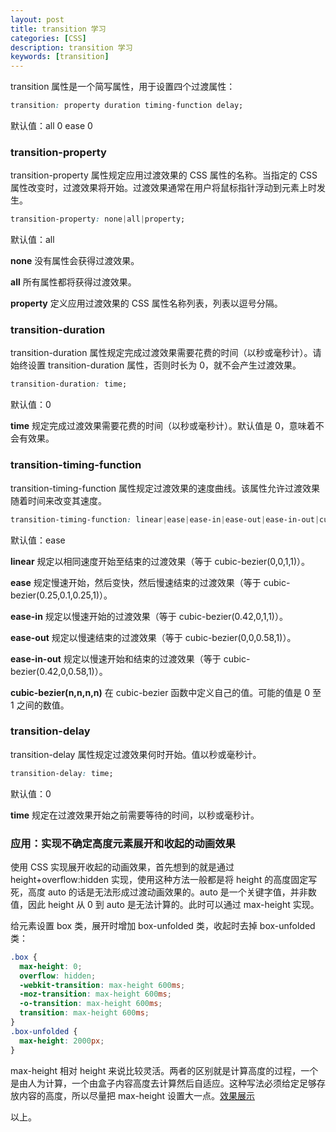 ```yaml
---
layout: post
title: transition 学习
categories: [CSS]
description: transition 学习
keywords: [transition]
---
```


transition 属性是一个简写属性，用于设置四个过渡属性：

```css
transition: property duration timing-function delay;
```

默认值：all 0 ease 0

### transition-property

transition-property 属性规定应用过渡效果的 CSS 属性的名称。当指定的 CSS 属性改变时，过渡效果将开始。过渡效果通常在用户将鼠标指针浮动到元素上时发生。

```css
transition-property: none|all|property;
```

默认值：all

**none** 没有属性会获得过渡效果。

**all** 所有属性都将获得过渡效果。

**property** 定义应用过渡效果的 CSS 属性名称列表，列表以逗号分隔。

### transition-duration

transition-duration 属性规定完成过渡效果需要花费的时间（以秒或毫秒计）。请始终设置 transition-duration 属性，否则时长为 0，就不会产生过渡效果。

```css
transition-duration: time;
```

默认值：0

**time** 规定完成过渡效果需要花费的时间（以秒或毫秒计）。默认值是 0，意味着不会有效果。

### transition-timing-function

transition-timing-function 属性规定过渡效果的速度曲线。该属性允许过渡效果随着时间来改变其速度。

```css
transition-timing-function: linear|ease|ease-in|ease-out|ease-in-out|cubic-bezier(n,n,n,n);
```

默认值：ease

**linear** 规定以相同速度开始至结束的过渡效果（等于 cubic-bezier(0,0,1,1)）。

**ease** 规定慢速开始，然后变快，然后慢速结束的过渡效果（等于 cubic-bezier(0.25,0.1,0.25,1)）。

**ease-in** 规定以慢速开始的过渡效果（等于 cubic-bezier(0.42,0,1,1)）。

**ease-out** 规定以慢速结束的过渡效果（等于 cubic-bezier(0,0,0.58,1)）。

**ease-in-out** 规定以慢速开始和结束的过渡效果（等于 cubic-bezier(0.42,0,0.58,1)）。

**cubic-bezier(n,n,n,n)** 在 cubic-bezier 函数中定义自己的值。可能的值是 0 至 1 之间的数值。

### transition-delay

transition-delay 属性规定过渡效果何时开始。值以秒或毫秒计。

```css
transition-delay: time;
```

默认值：0

**time** 规定在过渡效果开始之前需要等待的时间，以秒或毫秒计。

### 应用：实现不确定高度元素展开和收起的动画效果

使用 CSS 实现展开收起的动画效果，首先想到的就是通过 height+overflow:hidden 实现，使用这种方法一般都是将 height 的高度固定写死，高度 auto 的话是无法形成过渡动画效果的。auto 是一个关键字值，并非数值，因此 height 从 0 到 auto 是无法计算的。此时可以通过 max-height 实现。

给元素设置 box 类，展开时增加 box-unfolded 类，收起时去掉 box-unfolded 类：

```css
.box {
  max-height: 0;
  overflow: hidden;
  -webkit-transition: max-height 600ms;
  -moz-transition: max-height 600ms;
  -o-transition: max-height 600ms;
  transition: max-height 600ms;
}
.box-unfolded {
  max-height: 2000px;
}
```

max-height 相对 height 来说比较灵活。两者的区别就是计算高度的过程，一个是由人为计算，一个由盒子内容高度去计算然后自适应。这种写法必须给定足够存放内容的高度，所以尽量把 max-height 设置大一点。[效果展示](https://lab.iamjichao.com)

以上。
